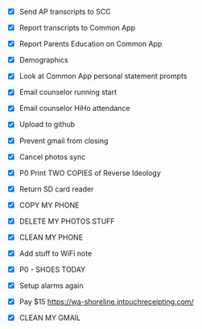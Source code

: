 - [x] Send AP transcripts to SCC
- [x] Report transcripts to Common App
- [x] Report Parents Education on Common App
- [x] Demographics
- [x] Look at Common App personal statement prompts
- [x] Email counselor running start
- [x] Email counselor HiHo attendance
- [x] Upload to github

- [x] Prevent gmail from closing
- [x] Cancel photos sync
- [x] P0 Print TWO COPIES of Reverse Ideology
- [x] Return SD card reader
- [x] COPY MY PHONE
- [x] DELETE MY PHOTOS STUFF
- [x] CLEAN MY PHONE
- [x] Add stuff to WiFi note
- [x] P0 - SHOES TODAY
- [x] Setup alarms again
- [x] Pay $15 https://wa-shoreline.intouchreceipting.com/
- [x] CLEAN MY GMAIL